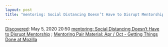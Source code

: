 ```yaml
---
layout: post
title: "mentoring: Social Distancing Doesn’t Have to Disrupt Mentorship"
---
```

[Discovered](http://rolandtanglao.com/2020/07/29/p1-blogthis-checkvist-list-links-to-blog/): May 5, 2020 20:50 [mentoring: Social Distancing Doesn’t Have to Disrupt Mentorship](https://hbr.org/2020/04/social-distancing-doesnt-have-to-disrupt-mentorship) ; [Mentoring Pair Material: Apr / Oct - Getting Things Done at Mozilla](https://docs.google.com/document/d/1lOVE7BIsfbaG48ax9txnGWCc70i0KEU01FBaKTqLnHw/edit)
